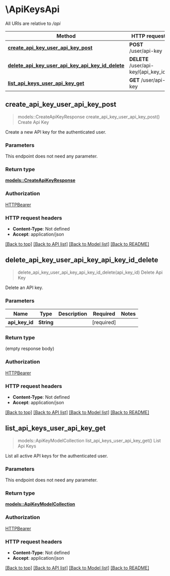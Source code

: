 # \ApiKeysApi

All URIs are relative to */api*

Method | HTTP request | Description
------------- | ------------- | -------------
[**create_api_key_user_api_key_post**](ApiKeysApi.md#create_api_key_user_api_key_post) | **POST** /user/api-key | Create Api Key
[**delete_api_key_user_api_key_api_key_id_delete**](ApiKeysApi.md#delete_api_key_user_api_key_api_key_id_delete) | **DELETE** /user/api-key/{api_key_id} | Delete Api Key
[**list_api_keys_user_api_key_get**](ApiKeysApi.md#list_api_keys_user_api_key_get) | **GET** /user/api-key | List Api Keys



## create_api_key_user_api_key_post

> models::CreateApiKeyResponse create_api_key_user_api_key_post()
Create Api Key

Create a new API key for the authenticated user.

### Parameters

This endpoint does not need any parameter.

### Return type

[**models::CreateApiKeyResponse**](CreateAPIKeyResponse.md)

### Authorization

[HTTPBearer](../README.md#HTTPBearer)

### HTTP request headers

- **Content-Type**: Not defined
- **Accept**: application/json

[[Back to top]](#) [[Back to API list]](../README.md#documentation-for-api-endpoints) [[Back to Model list]](../README.md#documentation-for-models) [[Back to README]](../README.md)


## delete_api_key_user_api_key_api_key_id_delete

> delete_api_key_user_api_key_api_key_id_delete(api_key_id)
Delete Api Key

Delete an API key.

### Parameters


Name | Type | Description  | Required | Notes
------------- | ------------- | ------------- | ------------- | -------------
**api_key_id** | **String** |  | [required] |

### Return type

 (empty response body)

### Authorization

[HTTPBearer](../README.md#HTTPBearer)

### HTTP request headers

- **Content-Type**: Not defined
- **Accept**: application/json

[[Back to top]](#) [[Back to API list]](../README.md#documentation-for-api-endpoints) [[Back to Model list]](../README.md#documentation-for-models) [[Back to README]](../README.md)


## list_api_keys_user_api_key_get

> models::ApiKeyModelCollection list_api_keys_user_api_key_get()
List Api Keys

List all active API keys for the authenticated user.

### Parameters

This endpoint does not need any parameter.

### Return type

[**models::ApiKeyModelCollection**](APIKeyModelCollection.md)

### Authorization

[HTTPBearer](../README.md#HTTPBearer)

### HTTP request headers

- **Content-Type**: Not defined
- **Accept**: application/json

[[Back to top]](#) [[Back to API list]](../README.md#documentation-for-api-endpoints) [[Back to Model list]](../README.md#documentation-for-models) [[Back to README]](../README.md)

